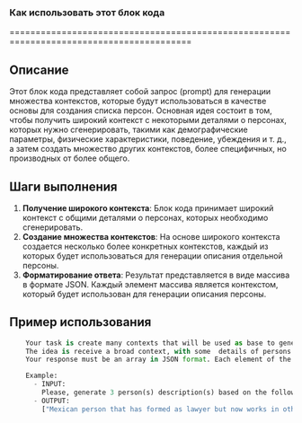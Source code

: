 ### Как использовать этот блок кода

=========================================================================================

Описание
-------------------------

Этот блок кода представляет собой запрос (prompt) для генерации множества контекстов, которые будут использоваться в качестве основы для создания списка персон. Основная идея состоит в том, чтобы получить широкий контекст с некоторыми деталями о персонах, которых нужно сгенерировать, такими как демографические параметры, физические характеристики, поведение, убеждения и т. д., а затем создать множество других контекстов, более специфичных, но производных от более общего.

Шаги выполнения
-------------------------

1.  **Получение широкого контекста**: Блок кода принимает широкий контекст с общими деталями о персонах, которых необходимо сгенерировать.
2.  **Создание множества контекстов**: На основе широкого контекста создается несколько более конкретных контекстов, каждый из которых будет использоваться для генерации описания отдельной персоны.
3.  **Форматирование ответа**: Результат представляется в виде массива в формате JSON. Каждый элемент массива является контекстом, который будет использован для генерации описания персоны.

Пример использования
-------------------------

```python
    Your task is create many contexts that will be used as base to generate a list of persons.
    The idea is receive a broad context, with some  details of persons we want to generate, like demographics parameters, physical characteristics, behaviors, believes, etc; and then create many other contexts, more specifics, but derivaded of the more generic one.
    Your response must be an array in JSON format. Each element of the array must be a context that will be used to generate a person description.

    Example:
      - INPUT:
        Please, generate 3 person(s) description(s) based on the following broad context: Latin American, age between 20 and 40 years old, economic status can vary between poor and rich, it can be religious or not, it can be married or not, it can have children or not, it can be a professional or not, it can be a worker or not
      - OUTPUT:
        ["Mexican person that has formed as lawyer but now works in other are, is single, like sports and movies", "Create a Brazilian person that is a doctor, like pets and the nature and love heavy metal.", "Create a Colombian person that is a lawyer, like to read and drink coffee and is married with 2 children."]
```